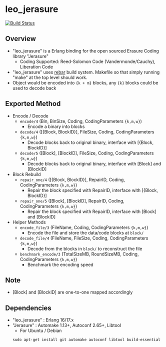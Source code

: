 leo_jerasure
===========

[![Build Status](https://secure.travis-ci.org/leo-project/leo_jerasure.png?branch=develop)](http://travis-ci.org/leo-project/leo_jerasure)

Overview
--------
* "leo_jerasure" is a Erlang binding for the open sourced Erasure Coding library "Jerasure"
  * Coding Supported: Reed-Solomon Code (Vandermonde/Cauchy), Liberation Code
* "leo_jerasure" uses [rebar](https://github.com/basho/rebar) build system. Makefile so that simply running "make" at the top level should work.
* Object would be encoded into `{k + m}` blocks, any `{k}` blocks could be used to decode back

Exported Method
--------
* Encode / Decode
  * `encode/4` (Bin, BinSize, Coding, CodingParameters `{k,m,w}`)
    * Encode a binary into blocks
  * `decode/4` ([{Block, BlockID}], FileSize, Coding, CodingParameters `{k,m,w}`)
    * Decode blocks back to original binary, interface with [{Block, BlockID}]
  * `decode/5` ([Block], [BlockID], FileSize, Coding, CodingParameters `{k,m,w}`)
    * Decode blocks back to original binary, interface with [Block] and [BlockID]
* Block Rebuild
  * `repair_one/4` ([{Block, BlockID}], RepairID, Coding, CodingParameters `{k,m,w}`)
    * Repair the block specified with RepairID, interface with [{Block, BlockID}] 
  * `repair_one/5` ([Block], [BlockID], RepairID, Coding, CodingParameters `{k,m,w}`)
    * Repair the block specified with RepairID, interface with [Block] and [BlockID] 
* Helper Methods
  * `encode_file/3` (FileName, Coding, CodingParameters `{k,m,w}`)
    * Encode the file and store the data/code blocks at `block/`
  * `decode_file/4` (FileName, FileSize, Coding, CodingParameters `{k,m,w}`)
    * Decode from the blocks in `block/` to reconstruct the file
  * `benchmark_encode/3` (TotalSizeMB, RoundSizeMB, Coding, CodingParameters `{k,m,w}`)
    * Benchmark the encoding speed

Note
--------
* [Block] and [BlockID] are one-to-one mapped accordingly

Dependencies
--------
* "leo_jerasure" : Erlang 16/17.x
* "Jerasure" : Automake 1.13+, Autoconf 2.65+, Libtool
  * For Ubuntu / Debian
  ```
  sudo apt-get install git automake autoconf libtool build-essential
  ```
